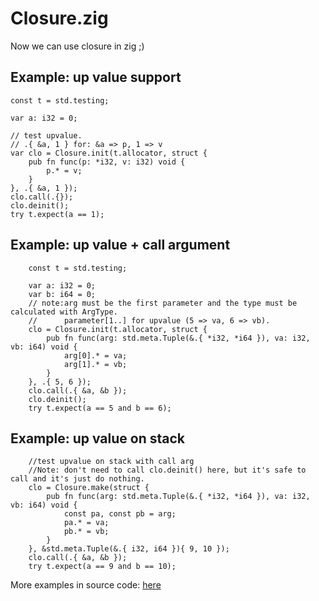 # Closure.zig
Now we can use closure in zig ;)
## Example: up value support
```zig
const t = std.testing;

var a: i32 = 0;

// test upvalue.
// .{ &a, 1 } for: &a => p, 1 => v
var clo = Closure.init(t.allocator, struct {
    pub fn func(p: *i32, v: i32) void {
        p.* = v;
    }
}, .{ &a, 1 });
clo.call(.{});
clo.deinit();
try t.expect(a == 1);
```
## Example: up value + call argument
```zig
    const t = std.testing;

    var a: i32 = 0;
    var b: i64 = 0;
    // note:arg must be the first parameter and the type must be calculated with ArgType.
    //      parameter[1..] for upvalue (5 => va, 6 => vb).
    clo = Closure.init(t.allocator, struct {
        pub fn func(arg: std.meta.Tuple(&.{ *i32, *i64 }), va: i32, vb: i64) void {
            arg[0].* = va;
            arg[1].* = vb;
        }
    }, .{ 5, 6 });
    clo.call(.{ &a, &b });
    clo.deinit();
    try t.expect(a == 5 and b == 6);
```
## Example: up value on stack
```zig
    //test upvalue on stack with call arg
    //Note: don't need to call clo.deinit() here, but it's safe to call and it's just do nothing.
    clo = Closure.make(struct {
        pub fn func(arg: std.meta.Tuple(&.{ *i32, *i64 }), va: i32, vb: i64) void {
            const pa, const pb = arg;
            pa.* = va;
            pb.* = vb;
        }
    }, &std.meta.Tuple(&.{ i32, i64 }){ 9, 10 });
    clo.call(.{ &a, &b });
    try t.expect(a == 9 and b == 10);
```
More examples in source code: [here](src/root.zig) 